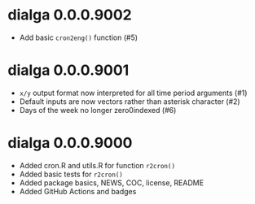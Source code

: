 # dialga 0.0.0.9002

* Add basic `cron2eng()` function (#5)

# dialga 0.0.0.9001

* `x/y` output format now interpreted for all time period arguments (#1)
* Default inputs are now vectors rather than asterisk character (#2)
* Days of the week no longer zero0indexed (#6)

# dialga 0.0.0.9000

* Added cron.R and utils.R for function `r2cron()`
* Added basic tests for `r2cron()`
* Added package basics, NEWS, COC, license, README
* Added GitHub Actions and badges
